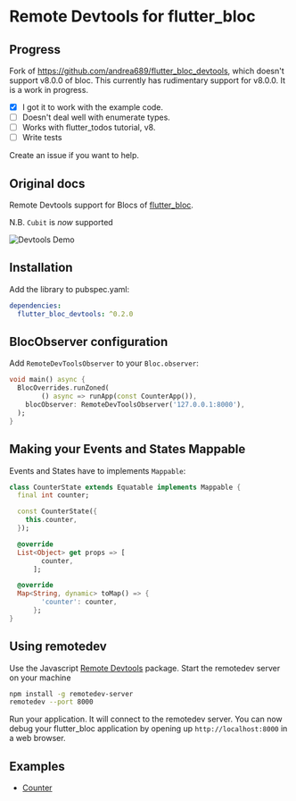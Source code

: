 # Remote Devtools for flutter_bloc

## Progress
Fork of https://github.com/andrea689/flutter_bloc_devtools, which doesn't support v8.0.0 of bloc.
This currently has rudimentary support for v8.0.0. It is a work in progress.

- [x] I got it to work with the example code.
- [ ] Doesn't deal well with enumerate types.
- [ ] Works with flutter_todos tutorial, v8.
- [ ] Write tests

Create an issue if you want to help.


## Original docs

Remote Devtools support for Blocs of [flutter_bloc](https://github.com/felangel/bloc/tree/master/packages/flutter_bloc).

N.B. `Cubit` is *now* supported

![Devtools Demo](https://github.com/andrea689/flutter_bloc_devtools/raw/main/demo.gif)

## Installation

Add the library to pubspec.yaml:

```yaml
dependencies:
  flutter_bloc_devtools: ^0.2.0
```

## BlocObserver configuration

Add `RemoteDevToolsObserver` to your `Bloc.observer`:

```dart
void main() async {
  BlocOverrides.runZoned(
        () async => runApp(const CounterApp()),
    blocObserver: RemoteDevToolsObserver('127.0.0.1:8000'),
  );
}
```

## Making your Events and States Mappable

Events and States have to implements `Mappable`:

```dart
class CounterState extends Equatable implements Mappable {
  final int counter;

  const CounterState({
    this.counter,
  });

  @override
  List<Object> get props => [
        counter,
      ];

  @override
  Map<String, dynamic> toMap() => {
        'counter': counter,
      };
}
```

## Using remotedev

Use the Javascript [Remote Devtools](https://github.com/zalmoxisus/remotedev-server) package. Start the remotedev server on your machine

```bash
npm install -g remotedev-server
remotedev --port 8000
```

Run your application. It will connect to the remotedev server. You can now debug your flutter_bloc application by opening up `http://localhost:8000` in a web browser.

## Examples

- [Counter](example/counter)

